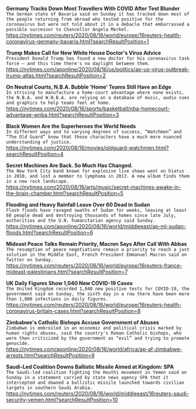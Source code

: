 **Germany Tracks Down Most Travellers With COVID After Test Blunder**\
`The German state of Bavaria said on Sunday it has tracked down most of the people returning from abroad who tested positive for the coronavirus but were not told about it in a debacle that embarrassed a possible successor to Chancellor Angela Merkel.`\
https://nytimes.com/reuters/2020/08/16/world/europe/16reuters-health-coronavirus-germany-bavaria.html?searchResultPosition=1

**Trump Makes Call for New White House Doctor's Virus Advice**\
`President Donald Trump has found a new doctor for his coronavirus task force — and this time there's no daylight between them.`\
https://nytimes.com/aponline/2020/08/16/us/politics/ap-us-virus-outbreak-trump-atlas.html?searchResultPosition=2

**On Neutral Courts, N.B.A. Bubble ‘Home’ Teams Still Have an Edge**\
`In striving to manufacture a home-court advantage where none exists, the N.B.A. and W.N.B.A. are relying on a database of music, audio cues and graphics to help teams feel at home.`\
https://nytimes.com/2020/08/16/sports/basketball/nba-homecourt-advantage-wnba.html?searchResultPosition=3

**Black Women Are the Superheroes the World Needs**\
`In different ways and to varying degrees of success, “Watchmen” and “The Old Guard” know that these characters have a much more nuanced understanding of justice.`\
https://nytimes.com/2020/08/16/movies/oldguard-watchmen.html?searchResultPosition=4

**Secret Machines Are Back. So Much Has Changed.**\
`The New York City band known for explosive live shows went on hiatus in 2010, and lost a member to lymphoma in 2013. A new album finds them in a new rock landscape.`\
https://nytimes.com/2020/08/16/arts/music/secret-machines-awake-in-the-brain-chamber.html?searchResultPosition=5

**Flooding and Heavy Rainfall Leave Over 60 Dead in Sudan**\
`Flash floods have ravaged swaths of Sudan for weeks, leaving at least 60 people dead and destroying thousands of homes since late July, authorities and the U.N. humanitarian agency said Sunday.`\
https://nytimes.com/aponline/2020/08/16/world/middleeast/ap-ml-sudan-floods.html?searchResultPosition=6

**Mideast Peace Talks Remain Priority, Macron Says After Call With Abbas**\
`The resumption of peace negotiations remain a priority to reach a just solution in the Middle East, French President Emmanuel Macron said on Twitter on Sunday.`\
https://nytimes.com/reuters/2020/08/16/world/europe/16reuters-france-mideast-palestinians.html?searchResultPosition=7

**UK Daily Figures Show 1,040 New COVID-19 Cases**\
`The United Kingdom recorded 1,040 new positive tests for COVID-19, the government said on Sunday, the sixth day in a row there have been more than 1,000 infections in daily figures.`\
https://nytimes.com/reuters/2020/08/16/world/europe/16reuters-health-coronavirus-britain-cases.html?searchResultPosition=8

**Zimbabwe's Catholic Bishops Accuse Government of Abuses**\
`Zimbabwe is embroiled in an economic and political crisis marked by human rights abuses, said the country's Roman Catholic bishops, who were then criticized by the government as “evil” and trying to promote genocide.`\
https://nytimes.com/aponline/2020/08/16/world/africa/ap-af-zimbabwe-arrests.html?searchResultPosition=9

**Saudi-Led Coalition Downs Ballistic Missile Aimed at Kingdom: SPA**\
`The Saudi-led coalition fighting the Houthi movement in Yemen said on Sunday in a statement carried by state news agency SPA that it intercepted and downed a ballistic missile launched towards civilian targets in southern Saudi Arabia.`\
https://nytimes.com/reuters/2020/08/16/world/middleeast/16reuters-saudi-security-yemen.html?searchResultPosition=10

